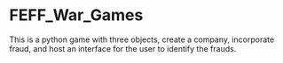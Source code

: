 # FEFF_War_Games
This is a python game with three objects, create a company, incorporate fraud, and host an interface for the user to identify the frauds.
